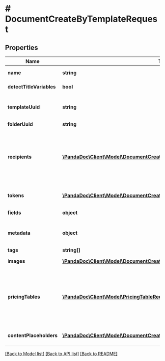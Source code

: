 # # DocumentCreateByTemplateRequest

## Properties

Name | Type | Description | Notes
------------ | ------------- | ------------- | -------------
**name** | **string** | Name the document you are creating. If name is not passed, the template name is used. | [optional]
**detectTitleVariables** | **bool** | Set this parameter as true if you want to detect title variables in the document. | [optional]
**templateUuid** | **string** | The ID of a template you want to use. You can copy it from an in app template url such as &#x60;https://app.pandadoc.com/a/#/templates/{ID}/content&#x60;. A template ID is also obtained by listing templates. |
**folderUuid** | **string** |  | [optional]
**recipients** | [**\PandaDoc\Client\Model\DocumentCreateByTemplateRequestRecipients[]**](DocumentCreateByTemplateRequestRecipients.md) | The list of recipients you&#39;re sending the document to. Every object must contain the email parameter. The &#x60;role&#x60;, &#x60;first_name&#x60; and &#x60;last_name&#x60; parameters are optional. If the &#x60;role&#x60; parameter passed, a person is assigned all fields matching their corresponding role. If not passed, a person will receive a read-only link to view the document. If the &#x60;first_name&#x60; and &#x60;last_name&#x60; not passed the system 1. creates a new contact, if none exists with the given &#x60;email&#x60;; or 2. gets the existing contact with the given &#x60;email&#x60; that already exists. |
**tokens** | [**\PandaDoc\Client\Model\DocumentCreateByTemplateRequestTokens[]**](DocumentCreateByTemplateRequestTokens.md) | You can pass a list of tokens/values to pre-fill tokens used in a template. Name is a token name in a template. Value is a real value you would like to replace a token with. | [optional]
**fields** | **object** | You can pass a list of fields/values to pre-fill fields used in a template. Note that the Signature field can&#39;t be pre-filled. | [optional]
**metadata** | **object** | You can pass arbitrary data in the key-value format to associate custom information with a document. This information is returned in any API requests for the document details by id. | [optional]
**tags** | **string[]** | Mark your document with one or several tags. | [optional]
**images** | [**\PandaDoc\Client\Model\DocumentCreateByTemplateRequestImages[]**](DocumentCreateByTemplateRequestImages.md) | You can pass a list of images to image blocks (one image in one block) for replacement. | [optional]
**pricingTables** | [**\PandaDoc\Client\Model\PricingTableRequest[]**](PricingTableRequest.md) | Information to construct or populate a pricing table can be passed when creating a document. All product information must be passed when creating a new document. Products stored in PandaDoc cannot be used to populate table rows at this time. Keep in mind that this is an array, so multiple table objects can be passed to a document. Make sure that \&quot;Automatically add products to this table\&quot; is enabled in the PandaDoc template pricing tables you wish to populate via API. | [optional]
**contentPlaceholders** | [**\PandaDoc\Client\Model\DocumentCreateByTemplateRequestContentPlaceholders[]**](DocumentCreateByTemplateRequestContentPlaceholders.md) | You may replace Content Library Item Placeholders with a few content library items each and pre-fill fields/variables values, pricing table items, and assign recipients to roles from there. | [optional]

[[Back to Model list]](../../README.md#models) [[Back to API list]](../../README.md#endpoints) [[Back to README]](../../README.md)
